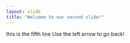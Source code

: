 ```yaml
---
layout: slide
title: "Welcome to our second slide!"
---
```

this is the fifth line
Use the left arrow to go back!
